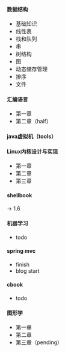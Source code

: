#### 数据结构
- 基础知识
- 线性表
- 栈和队列
- 串
- 树结构
- 图
- 动态储存管理
- 排序
- 文件

#### 汇编语言
- 第一章
- 第二章（half）

#### java虚拟机（tools）
#### Linux内核设计与实现
- 第一章
- 第二章
- 第三章

#### shellbook
-> 1.6

#### 机器学习
- todo

#### spring mvc
- finish
- blog start

#### cbook
- todo

#### 图形学
- 第一章
- 第二章
- 第三章（pending）
